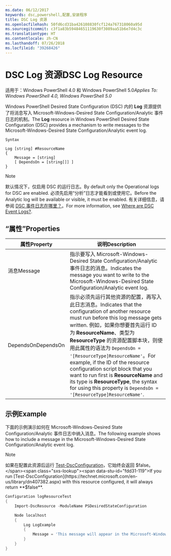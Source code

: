```yaml
---
ms.date: 06/12/2017
keywords: dsc,powershell,配置,安装程序
title: DSC Log 资源
ms.openlocfilehash: 50fd6cd31ba426108830fcf124a767318060a95d
ms.sourcegitcommit: c3f1a83b59484651119630f3089aa51b6e7d4c3c
ms.translationtype: HT
ms.contentlocale: zh-CN
ms.lasthandoff: 07/26/2018
ms.locfileid: "39268426"
---
```

# <a name="dsc-log-resource"></a><span data-ttu-id="fdd31-103">DSC Log 资源</span><span class="sxs-lookup"><span data-stu-id="fdd31-103">DSC Log Resource</span></span>

<span data-ttu-id="fdd31-104">适用于：Windows PowerShell 4.0 和 Windows PowerShell 5.0</span><span class="sxs-lookup"><span data-stu-id="fdd31-104">_Applies To: Windows PowerShell 4.0, Windows PowerShell 5.0_</span></span>

<span data-ttu-id="fdd31-105">Windows PowerShell Desired State Configuration (DSC) 内的 __Log__ 资源提供了将消息写入 Microsoft-Windows-Desired State Configuration/Analytic 事件日志的机制。</span><span class="sxs-lookup"><span data-stu-id="fdd31-105">The __Log__ resource in Windows PowerShell Desired State Configuration (DSC) provides a mechanism to write messages to the Microsoft-Windows-Desired State Configuration/Analytic event log.</span></span>

```
Syntax

Log [string] #ResourceName
{
    Message = [string]
    [ DependsOn = [string[]] ]
}
```

> [!NOTE]
> <span data-ttu-id="fdd31-106">默认情况下，仅启用 DSC 的运行日志。</span><span class="sxs-lookup"><span data-stu-id="fdd31-106">By default only the Operational logs for DSC are enabled.</span></span> <span data-ttu-id="fdd31-107">必须先启用“分析”日志才能看到或使用它。</span><span class="sxs-lookup"><span data-stu-id="fdd31-107">Before the Analytic log will be available or visible, it must be enabled.</span></span> <span data-ttu-id="fdd31-108">有关详细信息，请参阅 [DSC 事件日志在哪里？](troubleshooting.md#where-are-dsc-event-logs)。</span><span class="sxs-lookup"><span data-stu-id="fdd31-108">For more information, see [Where are DSC Event Logs?](troubleshooting.md#where-are-dsc-event-logs).</span></span>

## <a name="properties"></a><span data-ttu-id="fdd31-109">“属性”</span><span class="sxs-lookup"><span data-stu-id="fdd31-109">Properties</span></span>

| <span data-ttu-id="fdd31-110">属性</span><span class="sxs-lookup"><span data-stu-id="fdd31-110">Property</span></span> | <span data-ttu-id="fdd31-111">说明</span><span class="sxs-lookup"><span data-stu-id="fdd31-111">Description</span></span> |
| --- | --- |
| <span data-ttu-id="fdd31-112">消息</span><span class="sxs-lookup"><span data-stu-id="fdd31-112">Message</span></span>| <span data-ttu-id="fdd31-113">指示要写入 Microsoft-Windows-Desired State Configuration/Analytic 事件日志的消息。</span><span class="sxs-lookup"><span data-stu-id="fdd31-113">Indicates the message you want to write to the Microsoft-Windows-Desired State Configuration/Analytic event log.</span></span>|
| <span data-ttu-id="fdd31-114">DependsOn</span><span class="sxs-lookup"><span data-stu-id="fdd31-114">DependsOn</span></span> | <span data-ttu-id="fdd31-115">指示必须先运行其他资源的配置，再写入此日志消息。</span><span class="sxs-lookup"><span data-stu-id="fdd31-115">Indicates that the configuration of another resource must run before this log message gets written.</span></span> <span data-ttu-id="fdd31-116">例如，如果你想要首先运行 ID 为 **ResourceName**、类型为 **ResourceType** 的资源配置脚本块，则使用此属性的语法为 `DependsOn = '[ResourceType]ResourceName'`。</span><span class="sxs-lookup"><span data-stu-id="fdd31-116">For example, if the ID of the resource configuration script block that you want to run first is **ResourceName** and its type is **ResourceType**, the syntax for using this property is `DependsOn = '[ResourceType]ResourceName'`.</span></span>|

## <a name="example"></a><span data-ttu-id="fdd31-117">示例</span><span class="sxs-lookup"><span data-stu-id="fdd31-117">Example</span></span>

<span data-ttu-id="fdd31-118">下面的示例演示如何在 Microsoft-Windows-Desired State Configuration/Analytic 事件日志中纳入消息。</span><span class="sxs-lookup"><span data-stu-id="fdd31-118">The following example shows how to include a message in the Microsoft-Windows-Desired State Configuration/Analytic event log.</span></span>

> [!NOTE]
> <span data-ttu-id="fdd31-119">如果在配置此资源后运行 [Test-DscConfiguration](https://technet.microsoft.com/en-us/library/dn407382.aspx)，它始终会返回 $false。</span><span class="sxs-lookup"><span data-stu-id="fdd31-119">If you run [Test-DscConfiguration](https://technet.microsoft.com/en-us/library/dn407382.aspx) with this resource configured, it will always return **$false**.</span></span>

```powershell
Configuration logResourceTest
{
    Import-DscResource -ModuleName PSDesiredStateConfiguration

    Node localhost
    {
        Log LogExample
        {
            Message = 'This message will appear in the Microsoft-Windows-Desired State Configuration/Analytic event log.'
        }
    }
}
```